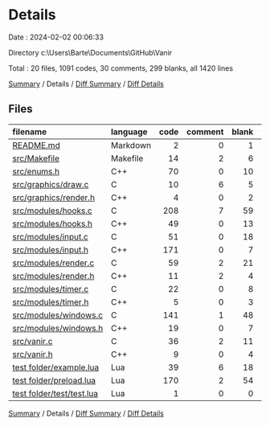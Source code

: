 # Details

Date : 2024-02-02 00:06:33

Directory c:\\Users\\Barte\\Documents\\GitHub\\Vanir

Total : 20 files,  1091 codes, 30 comments, 299 blanks, all 1420 lines

[Summary](results.md) / Details / [Diff Summary](diff.md) / [Diff Details](diff-details.md)

## Files
| filename | language | code | comment | blank | total |
| :--- | :--- | ---: | ---: | ---: | ---: |
| [README.md](/README.md) | Markdown | 2 | 0 | 1 | 3 |
| [src/Makefile](/src/Makefile) | Makefile | 14 | 2 | 6 | 22 |
| [src/enums.h](/src/enums.h) | C++ | 70 | 0 | 10 | 80 |
| [src/graphics/draw.c](/src/graphics/draw.c) | C | 10 | 6 | 5 | 21 |
| [src/graphics/render.h](/src/graphics/render.h) | C++ | 4 | 0 | 2 | 6 |
| [src/modules/hooks.c](/src/modules/hooks.c) | C | 208 | 7 | 59 | 274 |
| [src/modules/hooks.h](/src/modules/hooks.h) | C++ | 49 | 0 | 13 | 62 |
| [src/modules/input.c](/src/modules/input.c) | C | 51 | 0 | 18 | 69 |
| [src/modules/input.h](/src/modules/input.h) | C++ | 171 | 0 | 7 | 178 |
| [src/modules/render.c](/src/modules/render.c) | C | 59 | 2 | 21 | 82 |
| [src/modules/render.h](/src/modules/render.h) | C++ | 11 | 2 | 4 | 17 |
| [src/modules/timer.c](/src/modules/timer.c) | C | 22 | 0 | 8 | 30 |
| [src/modules/timer.h](/src/modules/timer.h) | C++ | 5 | 0 | 3 | 8 |
| [src/modules/windows.c](/src/modules/windows.c) | C | 141 | 1 | 48 | 190 |
| [src/modules/windows.h](/src/modules/windows.h) | C++ | 19 | 0 | 7 | 26 |
| [src/vanir.c](/src/vanir.c) | C | 36 | 2 | 11 | 49 |
| [src/vanir.h](/src/vanir.h) | C++ | 9 | 0 | 4 | 13 |
| [test folder/example.lua](/test%20folder/example.lua) | Lua | 39 | 6 | 18 | 63 |
| [test folder/preload.lua](/test%20folder/preload.lua) | Lua | 170 | 2 | 54 | 226 |
| [test folder/test/test.lua](/test%20folder/test/test.lua) | Lua | 1 | 0 | 0 | 1 |

[Summary](results.md) / Details / [Diff Summary](diff.md) / [Diff Details](diff-details.md)